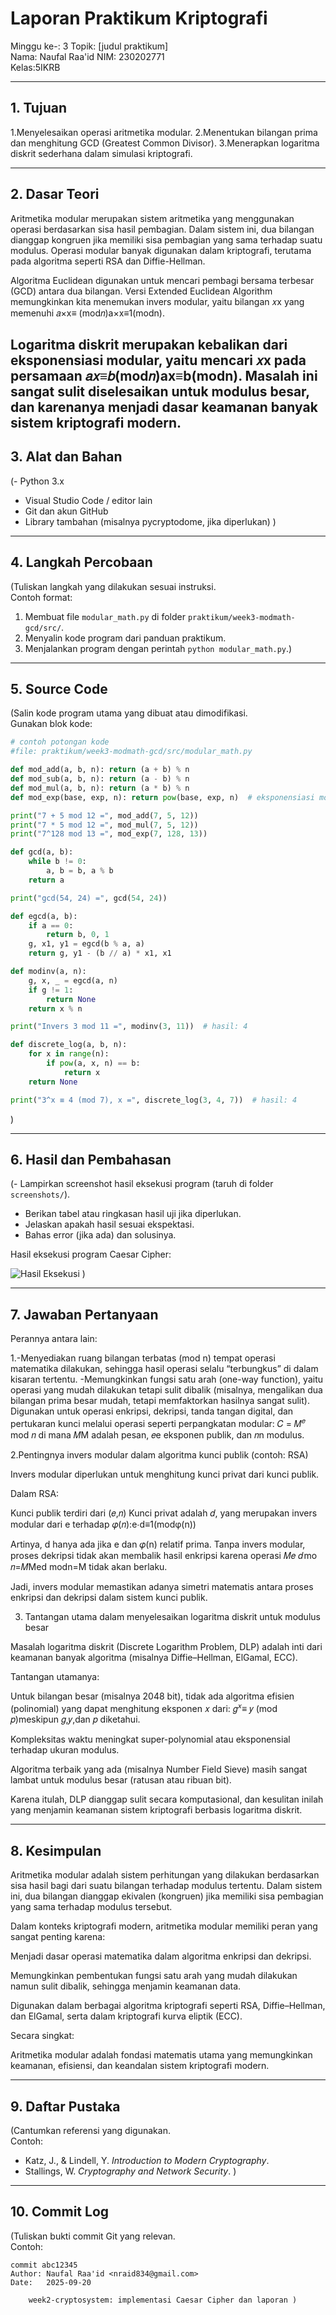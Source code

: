 # Laporan Praktikum Kriptografi
Minggu ke-: 3 
Topik: [judul praktikum]  
Nama: Naufal Raa'id
NIM: 230202771  
Kelas:5IKRB   

---

## 1. Tujuan
1.Menyelesaikan operasi aritmetika modular.
2.Menentukan bilangan prima dan menghitung GCD (Greatest Common Divisor).
3.Menerapkan logaritma diskrit sederhana dalam simulasi kriptografi.

---

## 2. Dasar Teori
Aritmetika modular merupakan sistem aritmetika yang menggunakan operasi berdasarkan sisa hasil pembagian. Dalam sistem ini, dua bilangan dianggap kongruen jika memiliki sisa pembagian yang sama terhadap suatu modulus. Operasi modular banyak digunakan dalam kriptografi, terutama pada algoritma seperti RSA dan Diffie-Hellman.

Algoritma Euclidean digunakan untuk mencari pembagi bersama terbesar (GCD) antara dua bilangan. Versi Extended Euclidean Algorithm memungkinkan kita menemukan invers modular, yaitu bilangan 
𝑥x yang memenuhi 𝑎×x≡
(mod𝑛)a×x≡1(modn).

Logaritma diskrit merupakan kebalikan dari eksponensiasi modular, yaitu mencari 
𝑥x pada persamaan 𝑎𝑥≡𝑏(mod𝑛)ax≡b(modn). Masalah ini sangat sulit diselesaikan untuk modulus besar, dan karenanya menjadi dasar keamanan banyak sistem kriptografi modern.
---

## 3. Alat dan Bahan
(- Python 3.x  
- Visual Studio Code / editor lain  
- Git dan akun GitHub  
- Library tambahan (misalnya pycryptodome, jika diperlukan)  )

---

## 4. Langkah Percobaan
(Tuliskan langkah yang dilakukan sesuai instruksi.  
Contoh format:
1. Membuat file `modular_math.py` di folder `praktikum/week3-modmath-gcd/src/`.
2. Menyalin kode program dari panduan praktikum.
3. Menjalankan program dengan perintah `python modular_math.py`.)

---

## 5. Source Code
(Salin kode program utama yang dibuat atau dimodifikasi.  
Gunakan blok kode:

```python
# contoh potongan kode
#file: praktikum/week3-modmath-gcd/src/modular_math.py

def mod_add(a, b, n): return (a + b) % n
def mod_sub(a, b, n): return (a - b) % n
def mod_mul(a, b, n): return (a * b) % n
def mod_exp(base, exp, n): return pow(base, exp, n)  # eksponensiasi modular

print("7 + 5 mod 12 =", mod_add(7, 5, 12))
print("7 * 5 mod 12 =", mod_mul(7, 5, 12))
print("7^128 mod 13 =", mod_exp(7, 128, 13))

def gcd(a, b):
    while b != 0:
        a, b = b, a % b
    return a

print("gcd(54, 24) =", gcd(54, 24))

def egcd(a, b):
    if a == 0:
        return b, 0, 1
    g, x1, y1 = egcd(b % a, a)
    return g, y1 - (b // a) * x1, x1

def modinv(a, n):
    g, x, _ = egcd(a, n)
    if g != 1:
        return None
    return x % n

print("Invers 3 mod 11 =", modinv(3, 11))  # hasil: 4

def discrete_log(a, b, n):
    for x in range(n):
        if pow(a, x, n) == b:
            return x
    return None

print("3^x ≡ 4 (mod 7), x =", discrete_log(3, 4, 7))  # hasil: 4
```
)

---

## 6. Hasil dan Pembahasan
(- Lampirkan screenshot hasil eksekusi program (taruh di folder `screenshots/`).  
- Berikan tabel atau ringkasan hasil uji jika diperlukan.  
- Jelaskan apakah hasil sesuai ekspektasi.  
- Bahas error (jika ada) dan solusinya. 

Hasil eksekusi program Caesar Cipher:

![Hasil Eksekusi](screenshots/output.png)
)

---

## 7. Jawaban Pertanyaan
Perannya antara lain:

1.-Menyediakan ruang bilangan terbatas (mod n) tempat operasi matematika dilakukan, sehingga hasil operasi selalu “terbungkus” di dalam kisaran tertentu.
-Memungkinkan fungsi satu arah (one-way function), yaitu operasi yang mudah dilakukan tetapi sulit dibalik (misalnya, mengalikan dua bilangan prima besar mudah, tetapi memfaktorkan hasilnya sangat sulit).
Digunakan untuk operasi enkripsi, dekripsi, tanda tangan digital, dan pertukaran kunci melalui operasi seperti perpangkatan modular:
𝐶 = 𝑀<sup>𝑒</sup> mod 𝑛 di mana 𝑀M adalah pesan, 𝑒e eksponen publik, dan 𝑛n modulus.

2.Pentingnya invers modular dalam algoritma kunci publik (contoh: RSA)

Invers modular diperlukan untuk menghitung kunci privat dari kunci publik.

Dalam RSA:

Kunci publik terdiri dari (𝑒,𝑛)
Kunci privat adalah 𝑑, yang merupakan invers modular dari e terhadap 𝜑(𝑛):e⋅d≡1(modφ(n))

Artinya, d hanya ada jika e dan 𝜑(n) relatif prima.
Tanpa invers modular, proses dekripsi tidak akan membalik hasil enkripsi karena operasi 
𝑀𝑒 𝑑 mo 𝑛=𝑀Med modn=M tidak akan berlaku.

Jadi, invers modular memastikan adanya simetri matematis antara proses enkripsi dan dekripsi dalam sistem kunci publik.

3. Tantangan utama dalam menyelesaikan logaritma diskrit untuk modulus besar

Masalah logaritma diskrit (Discrete Logarithm Problem, DLP) adalah inti dari keamanan banyak algoritma (misalnya Diffie–Hellman, ElGamal, ECC).

Tantangan utamanya:

Untuk bilangan besar (misalnya 2048 bit), tidak ada algoritma efisien (polinomial) yang dapat menghitung eksponen 𝑥 dari: 𝑔<sup>𝑥</sup>≡ 𝑦 (mod 𝑝)meskipun 𝑔,𝑦,dan 𝑝 diketahui.

Kompleksitas waktu meningkat super-polynomial atau eksponensial terhadap ukuran modulus.

Algoritma terbaik yang ada (misalnya Number Field Sieve) masih sangat lambat untuk modulus besar (ratusan atau ribuan bit).

Karena itulah, DLP dianggap sulit secara komputasional, dan kesulitan inilah yang menjamin keamanan sistem kriptografi berbasis logaritma diskrit.

---

## 8. Kesimpulan
Aritmetika modular adalah sistem perhitungan yang dilakukan berdasarkan sisa hasil bagi dari suatu bilangan terhadap modulus tertentu. Dalam sistem ini, dua bilangan dianggap ekivalen (kongruen) jika memiliki sisa pembagian yang sama terhadap modulus tersebut.

Dalam konteks kriptografi modern, aritmetika modular memiliki peran yang sangat penting karena:

Menjadi dasar operasi matematika dalam algoritma enkripsi dan dekripsi.

Memungkinkan pembentukan fungsi satu arah yang mudah dilakukan namun sulit dibalik, sehingga menjamin keamanan data.

Digunakan dalam berbagai algoritma kriptografi seperti RSA, Diffie–Hellman, dan ElGamal, serta dalam kriptografi kurva eliptik (ECC).

Secara singkat:

Aritmetika modular adalah fondasi matematis utama yang memungkinkan keamanan, efisiensi, dan keandalan sistem kriptografi modern. 

---

## 9. Daftar Pustaka
(Cantumkan referensi yang digunakan.  
Contoh:  
- Katz, J., & Lindell, Y. *Introduction to Modern Cryptography*.  
- Stallings, W. *Cryptography and Network Security*.  )

---

## 10. Commit Log
(Tuliskan bukti commit Git yang relevan.  
Contoh:
```
commit abc12345
Author: Naufal Raa'id <nraid834@gmail.com>
Date:   2025-09-20

    week2-cryptosystem: implementasi Caesar Cipher dan laporan )
```
